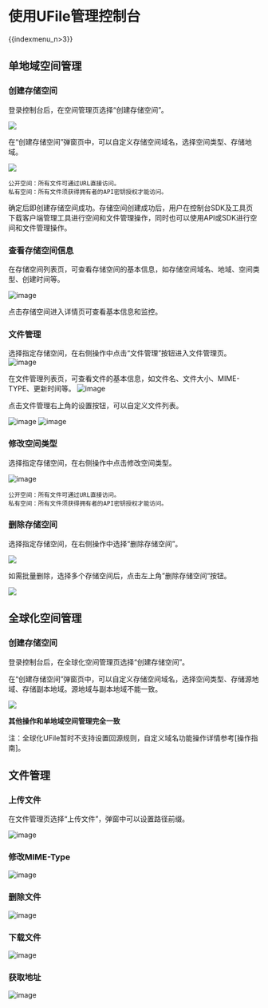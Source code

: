 # 使用UFile管理控制台

{{indexmenu_n>3}}

## 单地域空间管理

### 创建存储空间

登录控制台后，在空间管理页选择“创建存储空间”。

![](/images/点击创建存储按钮-v4.png)

在“创建存储空间”弹窗页中，可以自定义存储空间域名，选择空间类型、存储地域。

![](/images/创建存储空间-v4.png)

    公开空间：所有文件可通过URL直接访问。
    私有空间：所有文件须获得拥有者的API密钥授权才能访问。

确定后即创建存储空间成功。存储空间创建成功后，用户在控制台SDK及工具页下载客户端管理工具进行空间和文件管理操作，同时也可以使用API或SDK进行空间和文件管理操作。

### 查看存储空间信息

在存储空间列表页，可查看存储空间的基本信息，如存储空间域名、地域、空间类型、创建时间等。

![image](/images/存储空间列表v4.png)

点击存储空间进入详情页可查看基本信息和监控。

### 文件管理

选择指定存储空间，在右侧操作中点击“文件管理”按钮进入文件管理页。
![image](/images/点击文件管理v4.png)

在文件管理列表页，可查看文件的基本信息，如文件名、文件大小、MIME-TYPE、更新时间等。
![image](/images/文件管理列表v4.png)

点击文件管理右上角的设置按钮，可以自定义文件列表。

![image](/images/自定义列表设置v4.png)
![image](/images/自定义列表v4.png)

### 修改空间类型

选择指定存储空间，在右侧操作中点击修改空间类型。

![image](/images/修改空间类型v4.png)

    公开空间：所有文件可通过URL直接访问。
    私有空间：所有文件须获得拥有者的API密钥授权才能访问。

### 删除存储空间

选择指定存储空间，在右侧操作中选择“删除存储空间”。

![](/images/删除空间v4.png)

如需批量删除，选择多个存储空间后，点击左上角”删除存储空间“按钮。

![](/images/批量删除v4.png)

## 全球化空间管理

### 创建存储空间

登录控制台后，在全球化空间管理页选择“创建存储空间”。

在“创建存储空间”弹窗页中，可以自定义存储空间域名，选择空间类型、存储源地域、存储副本地域。源地域与副本地域不能一致。

![](/images/全球化创建.jpg)

**其他操作和单地域空间管理完全一致**

注：全球化UFile暂时不支持设置回源规则，自定义域名功能操作详情参考\[操作指南\]。

## 文件管理

### 上传文件

在文件管理页选择“上传文件”，弹窗中可以设置路径前缀。

![image](/images/上传文件v4.png)

### 修改MIME-Type

![image](/images/修改mime-type.png)

### 删除文件

![image](/images/删除文件v4.png)

### 下载文件

![image](/images/下载文件v4.png)

### 获取地址

![image](/images/获取地址弹窗v4.png)
